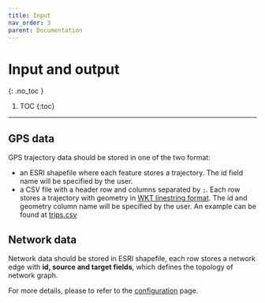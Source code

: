 ```yaml
---
title: Input
nav_order: 3
parent: Documentation
---
```


# Input and output
{: .no_toc }

1. TOC
{:toc}

---

## GPS data

GPS trajectory data should be stored in one of the two format:
- an ESRI shapefile where each feature stores a trajectory. The id field name will be specified by the user.
- a CSV file with a header row and columns separated by `;`. Each row stores a trajectory with geometry in [WKT linestring format](https://en.wikipedia.org/wiki/Well-known_text_representation_of_geometry). The id and geometry column name will be specified by the user. An example can be found at [trips.csv](https://github.com/cyang-kth/fmm/blob/master/example/data/trips.csv)

## Network data

Network data should be stored in ESRI shapefile, each row stores a network edge with **id, source and target fields**, which defines the topology of network graph.

For more details, please to refer to the [configuration](/docs/documentation/configuration) page.
